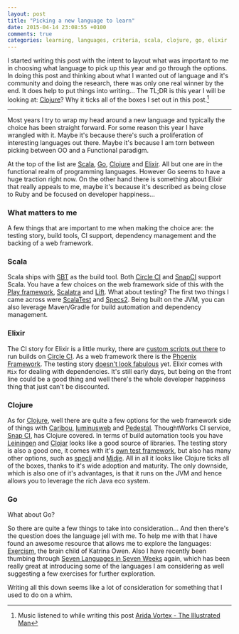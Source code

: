 ```yaml
---
layout: post
title: "Picking a new language to learn"
date: 2015-04-14 23:08:55 +0100
comments: true
categories: learning, languages, criteria, scala, clojure, go, elixir
---
```

I started writing this post with the intent to layout what was important to me in choosing what language to pick up this year and go through the options. In doing this post and thinking about what I wanted out of language and it's community and doing the research, there was only one real winner by the end. It does help to put things into writing... The TL;DR is this year I will be looking at: [Clojure](http://clojure.org/)? Why it ticks all of the boxes I set out in this post.[^1]

---

Most years I try to wrap my head around a new language and typically the choice has been straight forward. For some reason this year I have wrangled with it. Maybe it's because there's such a proliferation of interesting languages out there. Maybe it's because I am torn between picking between OO and a Functional paradigm. 

At the top of the list are [Scala](http://www.scala-lang.org/), [Go](https://golang.org/), [Clojure](http://clojure.org/) and [Elixir](http://elixir-lang.org/). All but one are in the functional realm of programming languages. However Go seems to have a huge traction right now. On the other hand there is something about Elixir that really appeals to me, maybe it's because it's described as being close to Ruby and be focused on developer happiness...

### What matters to me 
A few things that are important to me when making the choice are: the testing story, build tools, CI support, dependency management and the backing of a web framework.

### Scala
Scala ships with [SBT](http://www.scala-sbt.org/) as the build tool. Both [Circle CI](http://www.circlci.com) and [SnapCI](https://www.snap-ci.com/) support Scala. You have a few choices on the web framework side of this with the [Play framework](https://www.playframework.com/), [Scalatra](http://scalatra.org/) and [Lift](http://liftweb.net/). What about testing? The first two things I came across were [ScalaTest](http://www.scalatest.org/) and [Specs2](http://etorreborre.github.io/specs2/). Being built on the JVM, you can also leverage Maven/Gradle for build automation and dependency management.

### Elixir
The CI story for Elixir is a little murky, there are [custom scripts out there](https://gist.github.com/joakimk/48ed80f1a7adb5f5ea27) to run builds on [Circle CI](http://www.circlci.com). As a web framework there is the [Phoenix Framework](http://www.phoenixframework.org/). The testing story [doesn't look fabulous](http://elixir-lang.readthedocs.org/en/latest/exunit/) yet. Elixir comes with `Mix` for dealing with dependencies. It's still early days, but being on the front line could be a good thing and well there's the whole developer happiness thing that just can't be discounted.

### Clojure
As for [Clojure](http://clojure.org/), well there are quite a few options for the web framework side of things with [Caribou](http://let-caribou.in/), [luminusweb](http://www.luminusweb.net/) and [Pedestal](https://github.com/pedestal/pedestal). ThoughtWorks CI service, [Snap CI](https://www.snap-ci.com/), has Clojure covered. In terms of build automation tools you have [Leiningen](http://leiningen.org/) and [Clojar](https://clojars.org/) looks like a good source of libraries. The testing story is also a good one, it comes with it's [own test framework](http://clojure.github.io/clojure/clojure.test-api.html), but also has many other options, such as [speclj](http://speclj.com/) and [Midje](https://github.com/marick/Midje). All in all it looks like Clojure ticks all of the boxes, thanks to it's wide adoption and maturity. The only downside, which is also one of it's advantages, is that it runs on the JVM and hence allows you to leverage the rich Java eco system.

### Go
What about Go?

So there are quite a few things to take into consideration... And then there's the question does the language jell with me. To help me with that I have found an awesome resource that allows me to explore the languages: [Exercism](http://exercism.io/), the brain child of Katrina Owen. Also I have recently been thumbing through [Seven Languages in Seven Weeks](https://pragprog.com/book/btlang/seven-languages-in-seven-weeks) again, which has been really great at introducing some of the languages I am considering as well suggesting a few exercises for further exploration.

Writing all this down seems like a lot of consideration for something that I used to do on a whim.

[^1]: Music listened to while writing this post [Arida Vortex - The Illustrated Man](https://play.google.com/store/music/album/ARIDA_VORTEX_The_Illustrated_Man?id=Bpmq4tiyvnpgirbni5k3knmijzi)